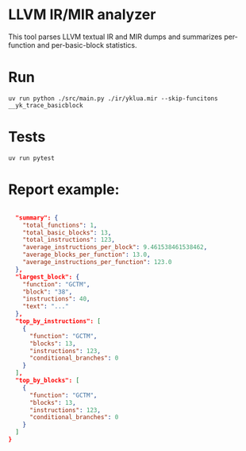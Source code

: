 # LLVM IR/MIR analyzer

This tool parses LLVM textual IR and MIR dumps and summarizes per-function and per-basic-block statistics.

# Run

```shell
uv run python ./src/main.py ./ir/yklua.mir --skip-funcitons __yk_trace_basicblock
```

# Tests

```shell
uv run pytest
```

# Report example:

```json

  "summary": {
    "total_functions": 1,
    "total_basic_blocks": 13,
    "total_instructions": 123,
    "average_instructions_per_block": 9.461538461538462,
    "average_blocks_per_function": 13.0,
    "average_instructions_per_function": 123.0
  },
  "largest_block": {
    "function": "GCTM",
    "block": "38",
    "instructions": 40,
    "text": "..."
  },
  "top_by_instructions": [
    {
      "function": "GCTM",
      "blocks": 13,
      "instructions": 123,
      "conditional_branches": 0
    }
  ],
  "top_by_blocks": [
    {
      "function": "GCTM",
      "blocks": 13,
      "instructions": 123,
      "conditional_branches": 0
    }
  ]
}
```
